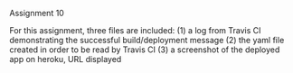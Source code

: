 Assignment 10 

For this assignment, three files are included:
  (1) a log from Travis CI demonstrating the successful build/deployment message
  (2) the yaml file created in order to be read by Travis CI 
  (3) a screenshot of the deployed app on heroku, URL displayed
  

